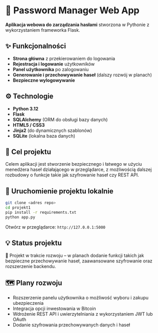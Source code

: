 # 🔐 Password Manager Web App

**Aplikacja webowa do zarządzania hasłami** stworzona w Pythonie z wykorzystaniem frameworka Flask.

## ✨ Funkcjonalności

- **Strona główna** z przekierowaniem do logowania
- **Rejestracja i logowanie** użytkowników
- **Panel użytkownika** po zalogowaniu
- **Generowanie i przechowywanie haseł** (dalszy rozwój w planach)
- **Bezpieczne wylogowywanie**

## ⚙️ Technologie

- **Python 3.12**
- **Flask**
- **SQLAlchemy** (ORM do obsługi bazy danych)
- **HTML5 / CSS3**
- **Jinja2** (do dynamicznych szablonów)
- **SQLite** (lokalna baza danych)

## 🎯 Cel projektu

Celem aplikacji jest stworzenie bezpiecznego i łatwego w użyciu menedżera haseł działającego w przeglądarce, z możliwością dalszej rozbudowy o funkcje takie jak szyfrowanie haseł czy REST API.

## 🚀 Uruchomienie projektu lokalnie

```bash
git clone <adres repo>
cd projekt1
pip install -r requirements.txt
python app.py
```

Otwórz w przeglądarce: `http://127.0.0.1:5000`

## 💡 Status projektu

🔧 Projekt w trakcie rozwoju – w planach dodanie funkcji takich jak bezpieczne przechowywanie haseł, zaawansowane szyfrowanie oraz rozszerzenie backendu.

## 🗺️ Plany rozwoju

- Rozszerzenie panelu użytkownika o możliwość wyboru i zakupu ubezpieczenia
- Integracja opcji inwestowania w Bitcoin
- Wdrożenie REST API i uwierzytelniania z wykorzystaniem JWT lub OAuth
- Dodanie szyfrowania przechowywanych danych i haseł
